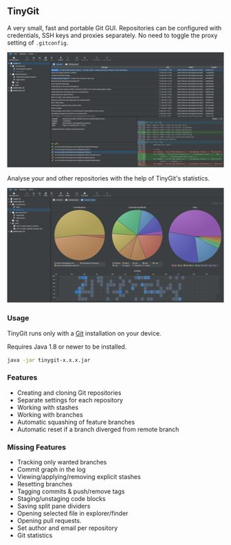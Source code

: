 ## TinyGit
A very small, fast and portable Git GUI.
Repositories can be configured with credentials, SSH keys and proxies separately.
No need to toggle the proxy setting of `.gitconfig`.

![TinyGit](image/image1.png)

Analyse your and other repositories with the help of TinyGit's statistics.

![Stats](image/image2.png)

### Usage

TinyGit runs only with a [Git](https://git-scm.com/downloads) installation on your device.

Requires Java 1.8 or newer to be installed.

```bash
java -jar tinygit-x.x.x.jar
```

### Features

 - Creating and cloning Git repositories
 - Separate settings for each repository
 - Working with stashes
 - Working with branches
 - Automatic squashing of feature branches
 - Automatic reset if a branch diverged from remote branch

### Missing Features

 - Tracking only wanted branches
 - Commit graph in the log
 - Viewing/applying/removing explicit stashes
 - Resetting branches
 - Tagging commits & push/remove tags
 - Staging/unstaging code blocks
 - Saving split pane dividers
 - Opening selected file in explorer/finder
 - Opening pull requests.
 - Set author and email per repository
 - Git statistics
